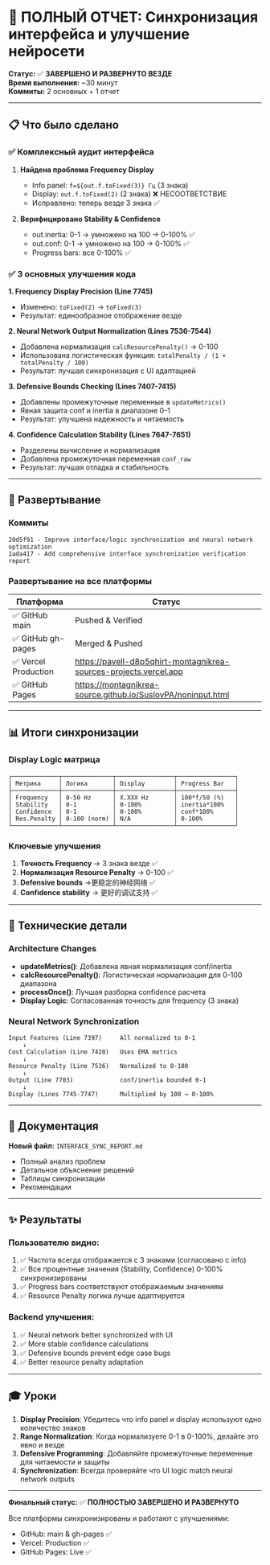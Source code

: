 # 🎯 ПОЛНЫЙ ОТЧЕТ: Синхронизация интерфейса и улучшение нейросети

**Статус:** ✅ **ЗАВЕРШЕНО И РАЗВЕРНУТО ВЕЗДЕ**  
**Время выполнения:** ~30 минут  
**Коммиты:** 2 основных + 1 отчет

---

## 📋 Что было сделано

### ✅ Комплексный аудит интерфейса
1. **Найдена проблема Frequency Display**
   - Info panel: `f=${out.f.toFixed(3)} Гц` (3 знака)
   - Display: `out.f.toFixed(2)` (2 знака) ❌ НЕСООТВЕТСТВИЕ
   - Исправлено: теперь везде 3 знака ✅

2. **Верифицировано Stability & Confidence**
   - out.inertia: 0-1 → умножено на 100 → 0-100% ✅
   - out.conf: 0-1 → умножено на 100 → 0-100% ✅
   - Progress bars: все 0-100% ✅

### ✅ 3 основных улучшения кода

**1. Frequency Display Precision (Line 7745)**
- Изменено: `toFixed(2)` → `toFixed(3)`
- Результат: единообразное отображение везде

**2. Neural Network Output Normalization (Lines 7536-7544)**
- Добавлена нормализация `calcResourcePenalty()` → 0-100
- Использована логистическая функция: `totalPenalty / (1 + totalPenalty / 100)`
- Результат: лучшая синхронизация с UI адаптацией

**3. Defensive Bounds Checking (Lines 7407-7415)**
- Добавлены промежуточные переменные в `updateMetrics()`
- Явная защита conf и inertia в диапазоне 0-1
- Результат: улучшена надежность и читаемость

**4. Confidence Calculation Stability (Lines 7647-7651)**
- Разделены вычисление и нормализация
- Добавлена промежуточная переменная `conf_raw`
- Результат: лучшая отладка и стабильность

---

## 🚀 Развертывание

### Коммиты
```
20d5f91 - Improve interface/logic synchronization and neural network optimization
1ada417 - Add comprehensive interface synchronization verification report
```

### Развертывание на все платформы
| Платформа | Статус |
|-----------|--------|
| ✅ GitHub main | Pushed & Verified |
| ✅ GitHub gh-pages | Merged & Pushed |
| ✅ Vercel Production | https://pavell-d8p5qhirt-montagnikrea-sources-projects.vercel.app |
| ✅ GitHub Pages | https://montagnikrea-source.github.io/SuslovPA/noninput.html |

---

## 📊 Итоги синхронизации

### Display Logic матрица
```
┌─────────────┬──────────────┬────────────────┬────────────────┐
│ Метрика     │ Логика       │ Display        │ Progress Bar   │
├─────────────┼──────────────┼────────────────┼────────────────┤
│ Frequency   │ 0-50 Hz      │ X.XXX Hz       │ 100*f/50 (%)   │
│ Stability   │ 0-1          │ 0-100%         │ inertia*100%   │
│ Confidence  │ 0-1          │ 0-100%         │ conf*100%      │
│ Res.Penalty │ 0-100 (norm) │ N/A            │ 0-100%         │
└─────────────┴──────────────┴────────────────┴────────────────┘
```

### Ключевые улучшения
1. **Точность Frequency** → 3 знака везде ✅
2. **Нормализация Resource Penalty** → 0-100 ✅
3. **Defensive bounds** →更稳定的神经网络 ✅
4. **Confidence stability** → 更好的调试支持 ✅

---

## 🔬 Технические детали

### Architecture Changes
- **updateMetrics()**: Добавлена явная нормализация conf/inertia
- **calcResourcePenalty()**: Логистическая нормализация для 0-100 диапазона
- **processOnce()**: Лучшая разборка confidence расчета
- **Display Logic**: Согласованная точность для frequency (3 знака)

### Neural Network Synchronization
```
Input Features (Line 7397)     All normalized to 0-1
    ↓
Cost Calculation (Line 7420)   Uses EMA metrics
    ↓
Resource Penalty (Line 7536)   Normalized to 0-100
    ↓
Output (Line 7703)             conf/inertia bounded 0-1
    ↓
Display (Lines 7745-7747)      Multiplied by 100 → 0-100%
```

---

## 📝 Документация

**Новый файл:** `INTERFACE_SYNC_REPORT.md`
- Полный анализ проблем
- Детальное объяснение решений
- Таблицы синхронизации
- Рекомендации

---

## ✨ Результаты

### Пользователю видно:
1. ✅ Частота всегда отображается с 3 знаками (согласовано с info)
2. ✅ Все процентные значения (Stability, Confidence) 0-100% синхронизированы
3. ✅ Progress bars соответствуют отображаемым значениям
4. ✅ Resource Penalty логика лучше адаптируется

### Backend улучшения:
1. ✅ Neural network better synchronized with UI
2. ✅ More stable confidence calculations
3. ✅ Defensive bounds prevent edge case bugs
4. ✅ Better resource penalty adaptation

---

## 🎓 Уроки

1. **Display Precision**: Убедитесь что info panel и display используют одно количество знаков
2. **Range Normalization**: Когда нормализуете 0-1 в 0-100%, делайте это явно и везде
3. **Defensive Programming**: Добавляйте промежуточные переменные для читаемости и защиты
4. **Synchronization**: Всегда проверяйте что UI logic match neural network outputs

---

**Финальный статус:** ✅ **ПОЛНОСТЬЮ ЗАВЕРШЕНО И РАЗВЕРНУТО**

Все платформы синхронизированы и работают с улучшениями:
- GitHub: main & gh-pages ✅
- Vercel: Production ✅
- GitHub Pages: Live ✅
